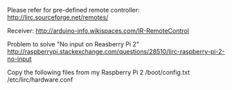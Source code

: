 Please refer for pre-defined remote controller:
http://lirc.sourceforge.net/remotes/

Receiver:
http://arduino-info.wikispaces.com/IR-RemoteControl

Problem to solve "No input on Reasberry Pi 2"
http://raspberrypi.stackexchange.com/questions/28510/lirc-raspberry-pi-2-no-input

Copy the following files from my Raspberry Pi 2
	/boot/config.txt
	/etc/lirc/hardware.conf
